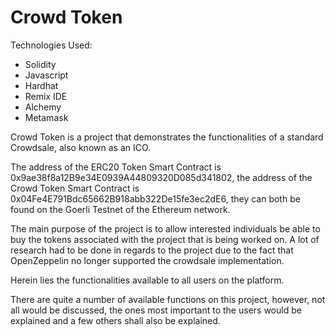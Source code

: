 # Crowd Token

Technologies Used:

  * Solidity
  * Javascript
  * Hardhat
  * Remix IDE
  * Alchemy
  * Metamask

Crowd Token is a project that demonstrates the functionalities of a standard Crowdsale, also known as an ICO.

The address of the ERC20 Token Smart Contract is 0x9ae38f8a12B9e34E0939A44809320D085d341802, the address of the Crowd Token Smart Contract is 0x04Fe4E791Bdc65662B918abb322De15fe3ec2dE6, they can both be found on the Goerli Testnet of the Ethereum network.

The main purpose of the project is to allow interested individuals be able to buy the tokens associated with the project that is being worked on.
A lot of research had to be done in regards to the project due to the fact that OpenZeppelin no longer supported the crowdsale implementation.

Herein lies the functionalities available to all users on the platform.

There are quite a number of available functions on this project, however, not all would be discussed, the ones most important to the users would be explained and a few others shall also be explained.

